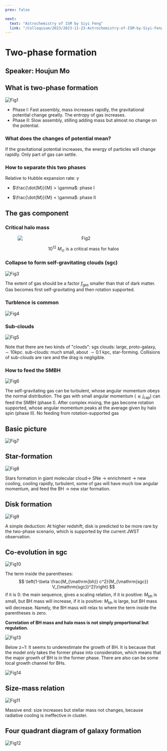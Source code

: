 ```yaml
---
prev: false

next:
  text: "Astrochemistry of ISM by Siyi Feng"
  link: "/Colloquium/2023/2023-11-23-Astrochemistry-of-ISM-by-Siyi-Feng"
---
```


# Two-phase formation

## Speaker: Houjun Mo

## What is two-phase formation

![Fig1](2023-11-21-Two-phase-formation-by-Houjun-Mo-fig/Fig1.png)

- Phase I: Fast assembly, mass increases rapidly, the gravitational potential change greatly. The entropy of gas increases.
- Phase II: Slow assembly, stilling adding mass but almost no change on the potential.

### What does the changes of potential mean?

If the gravitational potential increases, the energy of particles will change rapidly. 
Only part of gas can settle.

### How to separate this two phases

Relative to Hubble expansion rate: $\gamma$

- $\frac{\dot{M}}{M} > \gamma$: phase I

- $\frac{\dot{M}}{M} < \gamma$: phase II

## The gas component

### Critical halo mass

<!-- ![Fig2](2023-11-21-Two-phase-formation-by-Houjun-Mo-fig/Fig2.png) -->

<figure style="text-align: center;">
  <img src="./2023-11-21-Two-phase-formation-by-Houjun-Mo-fig/Fig2.png" alt="Fig2" style="display: block; margin: 0 auto;">
  <figcaption>  
  
  $10^{12}~ M_{\odot}$ is a critical mass for halos

  </figcaption>
</figure>

<!-- If you want to use markdown expression in HTML, you should use blank lines to surround them. More details see https://spec.commonmark.org/0.30/ -->

### Collapse to form self-gravitating clouds (sgc)

![Fig3](2023-11-21-Two-phase-formation-by-Houjun-Mo-fig/Fig3.png)

The extent of gas should be a factor $f_{\text{gas}}$ smaller than that of dark matter. 
Gas becomes first self-gravitating and then rotation supported.

### Turblence is common

![Fig4](2023-11-21-Two-phase-formation-by-Houjun-Mo-fig/Fig4.png)

### Sub-clouds

![Fig5](2023-11-21-Two-phase-formation-by-Houjun-Mo-fig/Fig5.png)

Note that there are two kinds of  "clouds":
sgs clouds: large, proto-galaxy, $\sim 10$kpc.
sub-clouds: much small, about $\sim 0.1 ~$kpc, star-forming. 
Collisions of sub-clouds are rare and the drag is negligible.  

### How to feed the SMBH

![Fig6](2023-11-21-Two-phase-formation-by-Houjun-Mo-fig/Fig6.png)

The self-gravitating gas can be turbulent, whose angular momentum obeys the normal distribution. 
The gas with small angular momentum ($\lesssim j_{\text{cap}}$) can feed the SMBH (phase I). 
After complex mixing, the gas become rotation supported, whose angular momentum peaks at the average given by halo spin (phase II).
No feeding from rotation-supported gas

## Basic picture

![Fig7](2023-11-21-Two-phase-formation-by-Houjun-Mo-fig/Fig7.png)

## Star-formation

![Fig8](2023-11-21-Two-phase-formation-by-Houjun-Mo-fig/Fig8.png)

Stars formation in giant molecular cloud-> SNe -> enrichment -> new cooling, cooling rapidly, turbulent, some of gas will have much low angular momentum, and feed the BH -> new star formation.

## Disk formation

![Fig9](2023-11-21-Two-phase-formation-by-Houjun-Mo-fig/Fig9.png)

A simple deduction:
At higher redshift, disk is predicted to be more rare by the two-phase scenario, which is supported by the current JWST observation.

## Co-evolution in sgc

![Fig10](2023-11-21-Two-phase-formation-by-Houjun-Mo-fig/Fig10.png)

The term inside the  parentheses:
$$
\left(1-\beta \frac{M_{\mathrm{bh}} c^2}{M_{\mathrm{sgc}} V_{\mathrm{sgc}}^2}\right)
$$
if it is $0$: the main sequence, gives a scaling relation,
if it is positive: $M_{\text{bh}}$ is small, but BH mass will increase,
if it is positive: $M_{\text{bh}}$ is large, but BH mass will decrease.
Namely, the BH mass will relax to where the term inside the parentheses is zero.

**Correlation of BH mass and halo mass is not simply proportional but regulation.**

![Fig13](2023-11-21-Two-phase-formation-by-Houjun-Mo-fig/Fig13.png)

Below z~1: It seems to underestimate the growth of BH. It is because that the model only takes the former phase into consideration, which means that the major growth of BH is in the former phase.
There are also can be some local growth channel for BHs.

![Fig14](2023-11-21-Two-phase-formation-by-Houjun-Mo-fig/Fig14.png)

## Size-mass relation

![Fig11](2023-11-21-Two-phase-formation-by-Houjun-Mo-fig/Fig11.png)

Massive end: size increases but stellar mass not changes, because radiative cooling is ineffective in cluster.

## Four quadrant diagram of galaxy formation

![Fig12](2023-11-21-Two-phase-formation-by-Houjun-Mo-fig/Fig12.png)